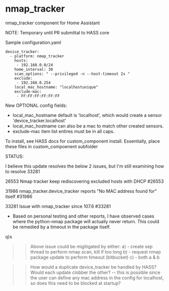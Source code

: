 # nmap_tracker
nmap_tracker component for Home Assistant

NOTE: Temporary until PR submittal to HASS core

Sample configuration.yaml

```
device_tracker:
  - platform: nmap_tracker
    hosts:
     - 192.168.0.0/24
    home_interval: 30
    scan_options: " --privileged -n --host-timeout 2s "
    exclude:
     - 192.168.0.254
    local_mac_hostname: "localhostunique"
    exclude-mac:
     - FF:FF:FF:FF:FF:FF
```
New OPTIONAL config fields:

- local_mac_hostname default is 'localhost', which would create a sensor 'device_tracker.localhost'
- local_mac_hostname can also be a mac to match other created sensors.
- exclude-mac item list entires must be in all caps.


To install, see HASS docs for custom_component install.
Essentially, place these files in custom_compoenent subfolder


STATUS:

I believe this update resolves the below 2 issues, but I'm still examining how to resolve 33281

26553
Nmap tracker keep rediscovering excluded hosts with DHCP #26553

31986
nmap_tracker.device_tracker reports "No MAC address found for" itself #31986

33281
Issue with nmap_tracker since 107.6 #33281
- Based on personal testing and other reports, I have observed cases where the python-nmap package will actually never return. This could be remedied by a timeout in the package itself.

q)s

>> Above issue could be migitigated by either:
a) - create sep thread to perform nmap scan, kill if too long
b) - request nmap package update to perform timeout (bitbucket)
c) - both a & b 

>> How would a duplicate device_tracker be handled by HASS? Would each update clobber the other?
-- this is possible since the user can define any mac address in the config for localhost, so does this need to be blocked at startup?
